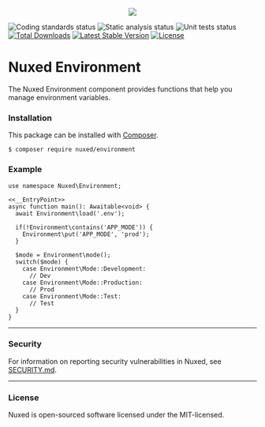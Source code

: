 <p align="center"><img src="https://avatars3.githubusercontent.com/u/45311177?s=200&v=4"></p>

![Coding standards status](https://github.com/nuxed/environment/workflows/coding%20standards/badge.svg?branch=develop)
![Static analysis status](https://github.com/nuxed/environment/workflows/static%20analysis/badge.svg?branch=develop)
![Unit tests status](https://github.com/nuxed/environment/workflows/unit%20tests/badge.svg?branch=develop)
[![Total Downloads](https://poser.pugx.org/nuxed/environment/d/total.svg)](https://packagist.org/packages/nuxed/environment)
[![Latest Stable Version](https://poser.pugx.org/nuxed/environment/v/stable.svg)](https://packagist.org/packages/nuxed/environment)
[![License](https://poser.pugx.org/nuxed/environment/license.svg)](https://packagist.org/packages/nuxed/environment)

# Nuxed Environment

The Nuxed Environment component provides functions that help you manage environment variables.

### Installation

This package can be installed with [Composer](https://getcomposer.org).

```console
$ composer require nuxed/environment
```

### Example

```hack
use namespace Nuxed\Environment;

<<__EntryPoint>>
async function main(): Awaitable<void> {
  await Environment\load('.env');

  if(!Environment\contains('APP_MODE')) {
    Environment\put('APP_MODE', 'prod');
  }

  $mode = Environment\mode();
  switch($mode) {
    case Environment\Mode::Development:
      // Dev
    case Environment\Mode::Production:
      // Prod
    case Environment\Mode::Test:
      // Test
  }
}
```

---

### Security

For information on reporting security vulnerabilities in Nuxed, see [SECURITY.md](SECURITY.md).

---

### License

Nuxed is open-sourced software licensed under the MIT-licensed.
